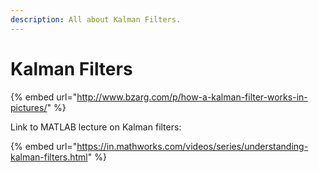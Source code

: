 ```yaml
---
description: All about Kalman Filters.
---
```


# Kalman Filters

{% embed url="http://www.bzarg.com/p/how-a-kalman-filter-works-in-pictures/" %}

Link to MATLAB lecture on Kalman filters:

{% embed url="https://in.mathworks.com/videos/series/understanding-kalman-filters.html" %}






